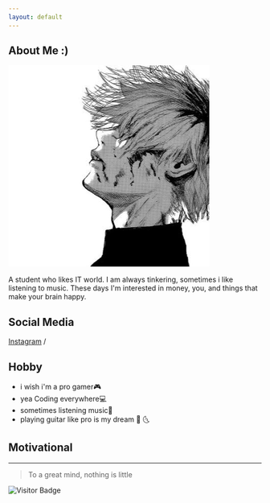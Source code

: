 ```yaml
---
layout: default
---
```


## About Me :)

<img class="profile-picture" src="thismootsga.jpg" alt="gamteng">

A student who likes IT world. I am always tinkering, sometimes i like listening to music. These days I'm interested in money, you, and things that make your brain happy.

## Social Media

[Instagram](http://instagram.com/ryan.frf) / 

<!--
## Project

You can see all project on here [Project](https://github.com/oemzih/about/blob/master/project.md)
-->

## Hobby

 - i wish i'm a pro gamer🎮 
 - yea Coding everywhere💻
 - sometimes listening music🎵
 - playing guitar like pro is my dream 🎸 🌜
 
## Motivational
---

> To a great mind, nothing is little

![Visitor Badge](https://visitor-badges.glitch.me?username=thismoots&repo=ga&label=VISITOR&style=social&color=%23457BFF&contentType=svg)
